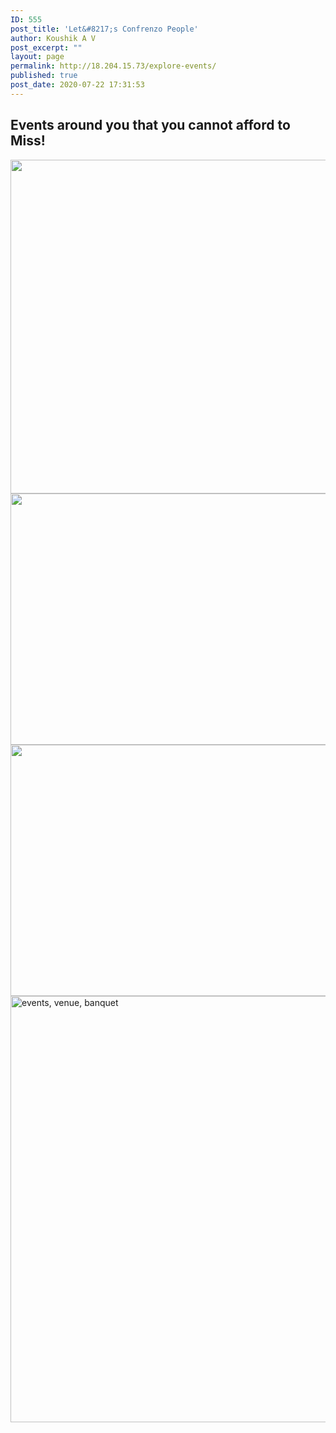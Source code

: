 ```yaml
---
ID: 555
post_title: 'Let&#8217;s Confrenzo People'
author: Koushik A V
post_excerpt: ""
layout: page
permalink: http://18.204.15.73/explore-events/
published: true
post_date: 2020-07-22 17:31:53
---
```

<h2>Events around you that you cannot afford to Miss!</h2>
<img width="800" height="534" src="http://18.204.15.73/wp-content/uploads/2020/07/mission-2.jpg" alt="" srcset="http://18.204.15.73/wp-content/uploads/2020/07/mission-2.jpg 800w, http://18.204.15.73/wp-content/uploads/2020/07/mission-2-300x200.jpg 300w, http://18.204.15.73/wp-content/uploads/2020/07/mission-2-768x513.jpg 768w" sizes="(max-width: 800px) 100vw, 800px">
<img width="644" height="402" src="http://18.204.15.73/wp-content/uploads/2020/07/hiking-v1.jpg" alt="" srcset="http://18.204.15.73/wp-content/uploads/2020/07/hiking-v1.jpg 644w, http://18.204.15.73/wp-content/uploads/2020/07/hiking-v1-300x187.jpg 300w" sizes="(max-width: 644px) 100vw, 644px">
<img width="644" height="402" src="http://18.204.15.73/wp-content/uploads/2020/07/walking-v1.jpg" alt="" srcset="http://18.204.15.73/wp-content/uploads/2020/07/walking-v1.jpg 644w, http://18.204.15.73/wp-content/uploads/2020/07/walking-v1-300x187.jpg 300w" sizes="(max-width: 644px) 100vw, 644px">
<img width="1024" height="682" src="http://18.204.15.73/wp-content/uploads/2020/07/events-venue-banquet-2609526-1024x682.jpg" alt="events, venue, banquet" srcset="http://18.204.15.73/wp-content/uploads/2020/07/events-venue-banquet-2609526-1024x682.jpg 1024w, http://18.204.15.73/wp-content/uploads/2020/07/events-venue-banquet-2609526-300x200.jpg 300w, http://18.204.15.73/wp-content/uploads/2020/07/events-venue-banquet-2609526-768x512.jpg 768w, http://18.204.15.73/wp-content/uploads/2020/07/events-venue-banquet-2609526.jpg 1280w" sizes="(max-width: 1024px) 100vw, 1024px">